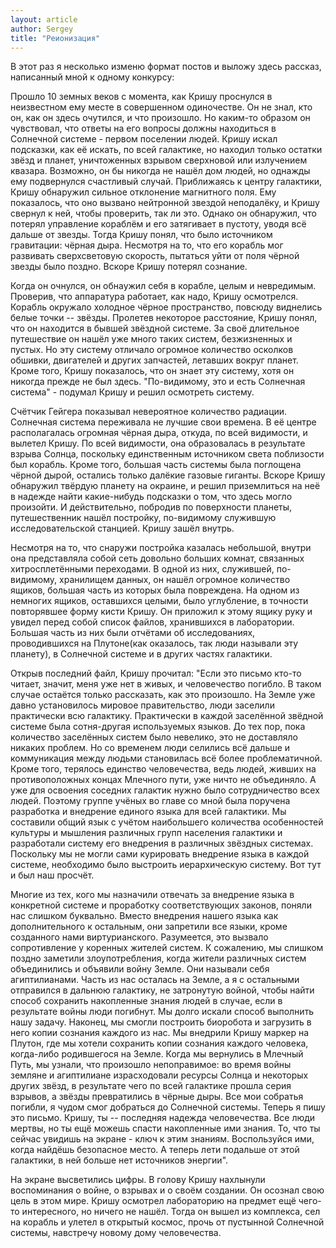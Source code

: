 ```yaml
---
layout: article
author: Sergey
title: "Реионизация"
---
```


В этот раз я несколько изменю формат постов и выложу здесь рассказ, написанный мной к одному конкурсу:

Прошло 10 земных веков с момента, как Кришу проснулся в неизвестном ему месте в совершенном одиночестве. Он не знал, кто он, как он здесь очутился, и что произошло. Но каким-то образом он чувствовал, что ответы на его вопросы должны находиться в Солнечной системе - первом поселении людей. Кришу искал подсказки, как её искать, по всей галактике, но находил только остатки звёзд и планет, уничтоженных взрывом сверхновой или излучением квазара. Возможно, он бы никогда не нашёл дом людей, но однажды ему подвернулся счастливый случай. Приближаясь к центру галактики, Кришу обнаружил сильное отклонение магнитного поля. Ему показалось, что оно вызвано нейтронной звездой неподалёку, и Кришу свернул к ней, чтобы проверить, так ли это. Однако он обнаружил, что потерял управление кораблём и его затягивает в пустоту, уводя всё дальше от звезды. Тогда Кришу понял, что было источником гравитации: чёрная дыра. Несмотря на то, что его корабль мог развивать сверхсветовую скорость, пытаться уйти от поля чёрной звезды было поздно. Вскоре Кришу потерял сознание.

Когда он очнулся, он обнаужил себя в корабле, целым и невредимым. Проверив, что аппаратура работает, как надо, Кришу осмотрелся. Корабль окружало холодное чёрное пространство, повсюду виднелись белые точки -- звёзды. Пролетев некоторое расстояние, Кришу понял, что он находится в бывшей звёздной системе. За своё длительное путешествие он нашёл уже много таких систем, безжизненных и пустых. Но эту систему отличало огромное количество осколков обшивки, двигателей и других запчастей, летавших вокруг планет. Кроме того, Кришу показалось, что он знает эту систему, хотя он никогда прежде не был здесь. "По-видимому, это и есть Солнечная система" - подумал Кришу и решил осмотреть систему.

Счётчик Гейгера показывал невероятное количество радиации. Солнечная система переживала не лучшие свои времена. В её центре располагалась огромная чёрная дыра, откуда, по всей видимости, и вылетел Кришу. По всей видимости, она образовалась в результате взрыва Солнца, поскольку единственным источником света поблизости был корабль. Кроме того, большая часть системы была поглощена чёрной дырой, остались только далёкие газовые гиганты. Вскоре Кришу обнаружил твёрдую планету на окраине, и решил приземлиться на неё в надежде найти какие-нибудь подсказки о том, что здесь могло произойти. И действительно, побродив по поверхности планеты, путешественник нашёл постройку, по-видимому служившую исследовательской станцией. Кришу зашёл внутрь.

Несмотря на то, что снаружи постройка казалась небольшой, внутри она представляла собой сеть довольно больших комнат, связанных хитросплетёнными переходами. В одной из них, служившей, по-видимому, хранилищем данных, он нашёл огромное количество ящиков, большая часть из которых была повреждена. На одном из немногих ящиков, оставшихся целыми, было углубление, в точности повторявшее форму кисти Кришу. Он приложил к этому ящику руку и увидел перед собой список файлов, хранившихся в лаборатории. Большая часть из них были отчётами об исследованиях, проводившихся на Плутоне(как оказалось, так люди называли эту планету), в Солнечной системе и в других частях галактики.

Открыв последний файл, Кришу прочитал: "Если это письмо кто-то читает, значит, меня уже нет в живых, и человечество погибло. В таком случае остаётся только рассказать, как это произошло. На Земле уже давно установилось мировое правительство, люди заселили практически всю галактику. Практически в каждой заселённой звёдной системе была сотня-другая используемых языков. До тех пор, пока количество заселённых систем было невелико, это не доставляло никаких проблем. Но со временем люди селились всё дальше и коммуникация между людьми становилась всё более проблематичной. Кроме того, терялось единство человечества, ведь людей, живших на противоположных концах Млечного пути, уже ничто не объединяло. А уже для освоения соседних галактик нужно было сотрудничество всех людей. Поэтому группе учёных во главе со мной была поручена разработка и внедрение единого языка для всей галактики. Мы составили общий язык с учётом наибольшего количества особенностей культуры и мышления различных групп населения галактики и разработали систему его внедрения в различных звёздных системах. Поскольку мы не могли сами курировать внедрение языка в каждой системе, необходимо было выстроить иерархическую систему. Вот тут и был наш просчёт.

Многие из тех, кого мы назначили отвечать за внедрение языка в конкретной системе и проработку соответствующих законов, поняли нас слишком буквально. Вместо внедрения нашего языка как дополнительного к остальным, они запретили все языки, кроме созданного нами виртурианского. Разумеется, это вызвало сопротивление у коренных жителей систем. К сожалению, мы слишком поздно заметили злоупотребления, когда жители различных систем объединились и объявили войну Земле. Они называли себя агиптилианами. Часть из нас осталась на Земле, а я с остальными отправился в дальнюю галактику, не затронутую войной, чтобы найти способ сохранить накопленные знания людей в случае, если в результате войны люди погибнут. Мы долго искали способ выполнить нашу задачу. Наконец, мы смогли построить биоробота и загрузить в него копии сознания каждого из нас. Мы внедрили Кришу маркер на Плутон, где мы хотели сохранить копии сознания каждого человека, когда-либо родившегося на Земле. Когда мы вернулись в Млечный Путь, мы узнали, что произошло непоправимое: во время войны земляне и агиптилиане израсходовали ресурсы Солнца и некоторых других звёзд, в результате чего по всей галактике прошла серия взрывов, а звёзды превратились в чёрные дыры. Все мои собратья погибли, я чудом смог добраться до Солнечной системы. Теперь я пишу это письмо. Кришу, ты -- последняя надежда человечества. Все люди мертвы, но ты ещё можешь спасти накопленные ими знания. То, что ты сейчас увидишь на экране - ключ к этим знаниям. Воспользуйся ими, когда найдёшь безопасное место. А теперь лети подальше от этой галактики, в ней больше нет источников энергии".

На экране высветились цифры. В голову Кришу нахлынули воспоминания о войне, о взрывах и о своём создании. Он осознал свою цель в этом мире. Кришу осмотрел лабораторию на предмет ещё чего-то интересного, но ничего не нашёл. Тогда он вышел из комплекса, сел на корабль и улетел в открытый космос, прочь от пустынной Солнечной системы, навстречу новому дому человечества.
